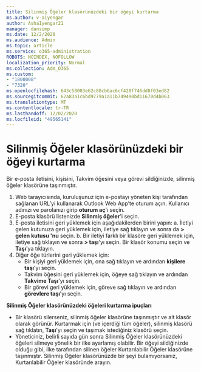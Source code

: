```yaml
---
title: Silinmiş Öğeler klasörünüzdeki bir öğeyi kurtarma
ms.author: v-aiyengar
author: AshaIyengar21
manager: dansimp
ms.date: 12/2/2020
ms.audience: Admin
ms.topic: article
ms.service: o365-administration
ROBOTS: NOINDEX, NOFOLLOW
localization_priority: Normal
ms.collection: Adm_O365
ms.custom:
- "1800008"
- "7320"
ms.openlocfilehash: 643c58003e62c88cb6ac6cf420f746dd8f03ed82
ms.sourcegitcommit: 62a83a1c6bd9779a1a11b749490bd11670d4b063
ms.translationtype: MT
ms.contentlocale: tr-TR
ms.lasthandoff: 12/02/2020
ms.locfileid: "49565141"
---
```

# <a name="recover-an-item-from-your-deleted-items-folder"></a>Silinmiş Öğeler klasörünüzdeki bir öğeyi kurtarma

Bir e-posta iletisini, kişisini, Takvim öğesini veya görevi sildiğinizde, silinmiş öğeler klasörüne taşınmıştır.

1. Web tarayıcısında, kuruluşunuz için e-postayı yöneten kişi tarafından sağlanan URL’yi kullanarak Outlook Web App’te oturum açın. Kullanıcı adınızı ve parolanızı girip **oturum aç**'ı seçin.
1. E-posta klasörü listenizde **Silinmiş öğeler**'i seçin.
1. E-posta iletisini geri yüklemek için aşağıdakilerden birini yapın: a. İletiyi gelen kutunuza geri yüklemek için, iletiye sağ tıklayın ve sonra da **> gelen kutusu 'nu** seçin.
    b. Bir iletiyi farklı bir klasöre geri yüklemek için, iletiye sağ tıklayın ve sonra **> taşı**'yı seçin. Bir klasör konumu seçin ve **Taşı**'ya tıklayın.
4. Diğer öğe türlerini geri yüklemek için:
    - Bir kişiyi geri yüklemek için, ona sağ tıklayın ve ardından **kişilere taşı**'yı seçin.
    - Takvim öğesini geri yüklemek için, öğeye sağ tıklayın ve ardından **Takvime Taşı**'yı seçin.
    - Bir görevi geri yüklemek için, göreve sağ tıklayın ve ardından **görevlere taşı**'yı seçin.

**Silinmiş Öğeler klasörünüzdeki öğeleri kurtarma ipuçları**

- Bir klasörü silerseniz, silinmiş öğeler klasörüne taşınmıştır ve alt klasör olarak görünür. Kurtarmak için (ve içerdiği tüm öğeler), silinmiş klasörü sağ tıklatın, **Taşı**'yı seçin ve taşımak istediğiniz klasörü seçin.
- Yöneticiniz, belirli sayıda gün sonra Silinmiş Öğeler klasörünüzdeki öğeleri silmeye yönelik bir ilke ayarlamış olabilir. Bir öğeyi sildiğinizde olduğu gibi, ilke tarafından silinen öğeler Kurtarılabilir Öğeler klasörüne taşınmıştır. Silinmiş Öğeler klasörünüzde bir şeyi bulamıyorsanız, Kurtarılabilir Öğeler klasöründe arayın.
